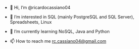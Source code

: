 - 👋 Hi, I’m @ricardocassiano04

- 👀 I’m interested in SQL (mainly PostgreSQL and SQL Server), Spreadsheets, Linux

- 🌱 I’m currently learning NoSQL, Java and Python

- 📫 How to reach me rc.cassiano04@gmail.com

<!---
ricardocassiano04/ricardocassiano04 is a ✨ special ✨ repository because its `README.md` (this file) appears on your GitHub profile.
You can click the Preview link to take a look at your changes.
--->
